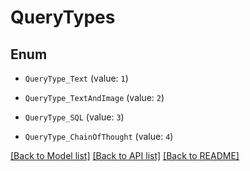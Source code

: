 # QueryTypes

## Enum


* `QueryType_Text` (value: `1`)

* `QueryType_TextAndImage` (value: `2`)

* `QueryType_SQL` (value: `3`)

* `QueryType_ChainOfThought` (value: `4`)


[[Back to Model list]](../README.md#documentation-for-models) [[Back to API list]](../README.md#documentation-for-api-endpoints) [[Back to README]](../README.md)


